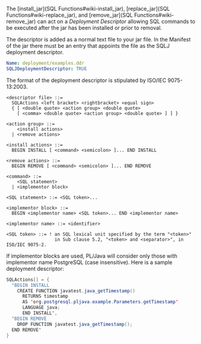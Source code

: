 The [install_jar](SQL Functions#wiki-install_jar), [replace_jar](SQL Functions#wiki-replace_jar), and [remove_jar](SQL Functions#wiki-remove_jar) can act on a _Deployment Descriptor_ allowing SQL commands to be executed after the jar has been installed or prior to removal.

The descriptor is added as a normal text file to your jar file. In the Manifest of the jar there must be an entry that appoints the file as the SQLJ deployment descriptor.
```yaml
Name: deployment/examples.ddr
SQLJDeploymentDescriptor: TRUE
```
The format of the deployment descriptor is stipulated by ISO/IEC 9075-13:2003.
```bnf
<descriptor file> ::=
  SQLActions <left bracket> <rightbracket> <equal sign>
  { [ <double quote> <action group> <double quote>
    [ <comma> <double quote> <action group> <double quote> ] ] }

<action group> ::=
    <install actions>
  | <remove actions>

<install actions> ::=
  BEGIN INSTALL [ <command> <semicolon> ]... END INSTALL

<remove actions> ::=
  BEGIN REMOVE [ <command> <semicolon> ]... END REMOVE

<command> ::=
    <SQL statement>
  | <implementor block>

<SQL statement> ::= <SQL token>...

<implementor block> ::=
  BEGIN <implementor name> <SQL token>... END <implementor name>

<implementor name> ::= <identifier>

<SQL token> ::= ! an SQL lexical unit specified by the term "<token>"
                  in Sub clause 5.2, "<token> and <separator>", in ISO/IEC 9075-2.
```
If implementor blocks are used, PL/Java will consider only those with implementor name PostgreSQL (case insensitive). Here is a sample deployment descriptor:
```java
SQLActions[] = {
  "BEGIN INSTALL
    CREATE FUNCTION javatest.java_getTimestamp()
      RETURNS timestamp
      AS 'org.postgresql.pljava.example.Parameters.getTimestamp'
      LANGUAGE java;
      END INSTALL",
  "BEGIN REMOVE
    DROP FUNCTION javatest.java_getTimestamp();
  END REMOVE"
}
```